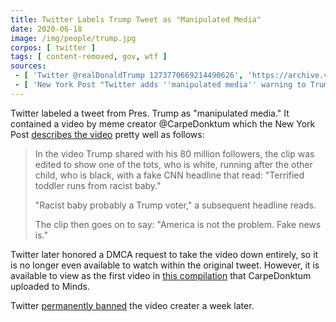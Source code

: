 ```yaml
---
title: Twitter Labels Trump Tweet as "Manipulated Media"
date: 2020-06-18
image: /img/people/trump.jpg
corpos: [ twitter ]
tags: [ content-removed, gov, wtf ]
sources:
 - [ 'Twitter @realDonaldTrump 1273770669214490626', 'https://archive.vn/skozQ' ]
 - [ 'New York Post "Twitter adds ''manipulated media'' warning to Trump tweet" by Tamar Lapin (18 Jun 2020)', 'http://archive.is/HlHqq' ]
---
```


Twitter labeled a tweet from Pres. Trump as "manipulated media." It contained a
video by meme creator @CarpeDonktum which the New York Post [describes the
video](http://archive.is/HlHqq#selection-1255.0-1267.73) pretty well as
follows:
> In the video Trump shared with his 80 million followers, the clip was edited
> to show one of the tots, who is white, running after the other child, who is
> black, with a fake CNN headline that read: "Terrified toddler runs from
> racist baby."
>
> "Racist baby probably a Trump voter," a subsequent headline reads.
>
> The clip then goes on to say: "America is not the problem. Fake news is."

Twitter later honored a DMCA request to take the video down entirely, so it is
no longer even available to watch within the original tweet. However, it is
available to view as the first video in [this
compilation](https://www.minds.com/newsfeed/1122612088517787648) that
CarpeDonktum uploaded to Minds.

Twitter [permanently banned](/events/twitter-bans-carpedonktum/) the video
creater a week later.
